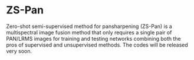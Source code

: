 # ZS-Pan
Zero-shot semi-supervised method for pansharpening (ZS-Pan) is a multispectral image fusion method that only requires a single pair of PAN/LRMS images for training and testing networks combining both the pros of supervised and unsupervised methods. The codes will be released very soon.
